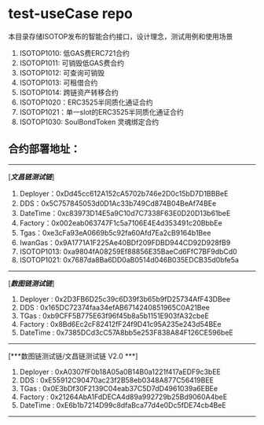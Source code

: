# test-useCase repo

本目录存储ISOTOP发布的智能合约接口，设计理念，测试用例和使用场景  
1. ISOTOP1010: 低GAS费ERC721合约  
2. ISOTOP1011: 可销毁低GAS费合约  
3. ISOTOP1012: 可查询可销毁  
4. ISOTOP1013: 可租借合约  
5. ISOTOP1014: 跨链资产转移合约  
6. ISOTOP1020：ERC3525半同质化通证合约  
7. ISOTOP1021：单一slot的ERC3525半同质化通证合约  
8. ISOTOP1030: SoulBondToken 灵魂绑定合约  


## 合约部署地址：
***
[***文昌链测试链***]  
1. Deployer：0xDd45cc612A152cA5702b746e2D0c15bD7D1BBBeE  
2. DDS：0x5C757845053d0D1Ac33b749Cd874B04BeAf74BEe  
3. DateTime：0xc83973D14E5a9C10d7C7338F63E0D20D13b61beE  
4. Factory：0x002eab063747F1c5a7106E4E4d353491c20BbbEe  
5. Tgas：0xe3cFa93eA0669b5c92fa60Afd7Ea2cB9164b1Bee  
6. IwanGas：0x9A1771A1F225Ae40BDf209FDBD944CD92D928fB9  
7. ISOTOP1013: 0xa9804fA08259Ef88856E35BaeCd6FfC7BF9dbCd0  
8. ISOTOP1021: 0x7687da8Ba6DD0aB0514d046B035EDCB35d0bfe5a
***
[***数图链测试链***]  
1. Deployer : 0x2D3FB6D25c39c6D39f3b65b9fD25734AfF43DBee  
2. DDS : 0x165DC72374faa34efAB6714240851965C0A21Bee  
3. TGas : 0xb9CFF5B775E63f96f45b8a5b1151E903fA32cbeE  
4. Factory : 0x8Bd6Ec2cF82412fF24f9D41c95A235e243d54BEe  
5. DateTime : 0x7385DCd3cC57A8bb5e253F838A84F126CE596beE  
***
[***数图链测试链/文昌链测试链 V2.0 ***]  
1. Deployer : 0xA0307fF0b18A05a0B14B0a1221f417aEDF9c3bEE  
2. DDS : 0xE55912C90470ac23f2B58eb0348A877C56419BEE  
3. TGas : 0x0E3bDf30F2139C04eab37C5D7dD4961039a6EBEe  
4. Factory : 0x21264AbA1FdDECA4d89a992729b25Bd9060A4beE  
5. DateTime : 0xE6b1b7214D99c8dfaBca77d4e0Dc5fDE74cb4BeE
***

